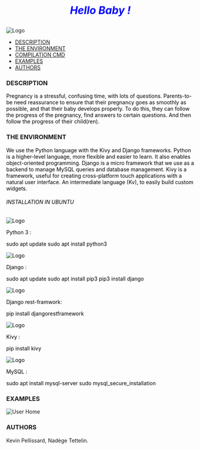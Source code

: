 # <p style="text-align: center;"><span style="color:blue">*Hello Baby !*</span></p>

![Logo](https://i.ibb.co/jfgNjsm/hello-baby-logo.png)

- [DESCRIPTION](#description)
- [THE ENVIRONMENT](#the-environment)
- [COMPILATION CMD](#compilation-cmd)
- [EXAMPLES](#examples)
- [AUTHORS](#authors)


### DESCRIPTION

<span style="color:black">Pregnancy is a stressful, confusing time, with lots of questions.
Parents-to-be need reassurance to ensure that their pregnancy goes as smoothly as possible, and that their baby develops properly.
To do this, they can follow the progress of the pregnancy, find answers to certain questions. And then follow the progress of their child(ren).</span>

### THE ENVIRONMENT
<span style="color:black">We use the Python language with the Kivy and Django frameworks.
Python is a higher-level language, more flexible and easier to learn. It also enables object-oriented programming.
Django is a micro framework that we use as a backend to manage MySQL queries and database management.
Kivy is a framework, useful for creating cross-platform touch applications with a natural user interface. An intermediate language (Kv), to easily build custom widgets.</span>

###### <p style="color:black">INSTALLATION IN UBUNTU</p>
<span style="color:black">

![Logo](https://i.ibb.co/b52K6WH/python-logo.jpg)

Python 3 :

sudo apt update
sudo apt install python3

![Logo](https://i.ibb.co/6nXKR6H/django-original-logo-icon-146559.png)

Django :

sudo apt update
sudo apt install pip3
pip3 install django

![Logo](https://i.ibb.co/m94N6zF/drf-logo2.png)

Django rest-framwork:

pip install djangorestframework

![Logo](https://i.ibb.co/MCq6m42/logo-kivy.png)

Kivy :

pip install kivy

![Logo](https://i.ibb.co/dfFRyKL/Mysql-logo.png)

MySQL :

sudo apt install mysql-server
sudo mysql_secure_installation


</span>


### EXAMPLES

![User Home](https://i.ibb.co/C6pBDZN/Capture-userhome.png)

### AUTHORS

Kevin Pellissard, Nadège Tettelin.
